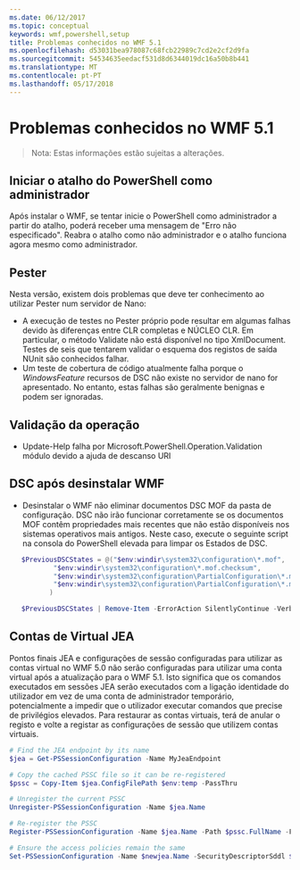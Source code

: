 ```yaml
---
ms.date: 06/12/2017
ms.topic: conceptual
keywords: wmf,powershell,setup
title: Problemas conhecidos no WMF 5.1
ms.openlocfilehash: d53031bea978087c68fcb22989c7cd2e2cf2d9fa
ms.sourcegitcommit: 54534635eedacf531d8d6344019dc16a50b8b441
ms.translationtype: MT
ms.contentlocale: pt-PT
ms.lasthandoff: 05/17/2018
---
```

# <a name="known-issues-in-wmf-51"></a>Problemas conhecidos no WMF 5.1 #

> Nota: Estas informações estão sujeitas a alterações.

## <a name="starting-powershell-shortcut-as-administrator"></a>Iniciar o atalho do PowerShell como administrador
Após instalar o WMF, se tentar inicie o PowerShell como administrador a partir do atalho, poderá receber uma mensagem de "Erro não especificado".
Reabra o atalho como não administrador e o atalho funciona agora mesmo como administrador.

## <a name="pester"></a>Pester
Nesta versão, existem dois problemas que deve ter conhecimento ao utilizar Pester num servidor de Nano:

* A execução de testes no Pester próprio pode resultar em algumas falhas devido às diferenças entre CLR completas e NÚCLEO CLR. Em particular, o método Validate não está disponível no tipo XmlDocument. Testes de seis que tentarem validar o esquema dos registos de saída NUnit são conhecidos falhar.
* Um teste de cobertura de código atualmente falha porque o *WindowsFeature* recursos de DSC não existe no servidor de nano for apresentado. No entanto, estas falhas são geralmente benignas e podem ser ignoradas.

## <a name="operation-validation"></a>Validação da operação

* Update-Help falha por Microsoft.PowerShell.Operation.Validation módulo devido a ajuda de descanso URI

## <a name="dsc-after-uninstall-wmf"></a>DSC após desinstalar WMF
* Desinstalar o WMF não eliminar documentos DSC MOF da pasta de configuração. DSC não irão funcionar corretamente se os documentos MOF contêm propriedades mais recentes que não estão disponíveis nos sistemas operativos mais antigos. Neste caso, execute o seguinte script na consola do PowerShell elevada para limpar os Estados de DSC.
 ```powershell
    $PreviousDSCStates = @("$env:windir\system32\configuration\*.mof",
            "$env:windir\system32\configuration\*.mof.checksum",
            "$env:windir\system32\configuration\PartialConfiguration\*.mof",
            "$env:windir\system32\configuration\PartialConfiguration\*.mof.checksum"
           )

    $PreviousDSCStates | Remove-Item -ErrorAction SilentlyContinue -Verbose
 ```

## <a name="jea-virtual-accounts"></a>Contas de Virtual JEA
Pontos finais JEA e configurações de sessão configuradas para utilizar as contas virtual no WMF 5.0 não serão configuradas para utilizar uma conta virtual após a atualização para o WMF 5.1.
Isto significa que os comandos executados em sessões JEA serão executados com a ligação identidade do utilizador em vez de uma conta de administrador temporário, potencialmente a impedir que o utilizador executar comandos que precise de privilégios elevados.
Para restaurar as contas virtuais, terá de anular o registo e volte a registar as configurações de sessão que utilizem contas virtuais.

```powershell
# Find the JEA endpoint by its name
$jea = Get-PSSessionConfiguration -Name MyJeaEndpoint

# Copy the cached PSSC file so it can be re-registered
$pssc = Copy-Item $jea.ConfigFilePath $env:temp -PassThru

# Unregister the current PSSC
Unregister-PSSessionConfiguration -Name $jea.Name

# Re-register the PSSC
Register-PSSessionConfiguration -Name $jea.Name -Path $pssc.FullName -Force

# Ensure the access policies remain the same
Set-PSSessionConfiguration -Name $newjea.Name -SecurityDescriptorSddl $jea.SecurityDescriptorSddl
```
